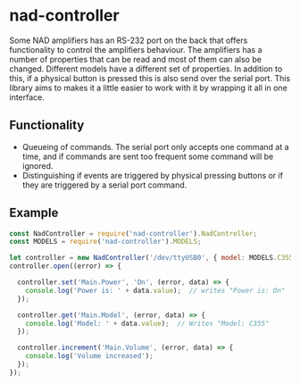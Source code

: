 # nad-controller
Some NAD amplifiers has an RS-232 port on the back that offers functionality to control the amplifiers behaviour. The amplifiers has a number of properties that can be read and most of them can also be changed. Different models have a different set of properties. In addition to this,  if a physical button is pressed this is also send over the serial port. This library aims to makes it a little easier to work with it by wrapping it all in one interface.

## Functionality
- Queueing of commands. The serial port only accepts one command at a time, and if commands are sent too frequent some command will be ignored.
- Distinguishing if events are triggered by physical pressing buttons or if they are triggered by a serial port command.

## Example
```javascript
const NadController = require('nad-controller').NadController;
const MODELS = require('nad-controller').MODELS;

let controller = new NadController('/dev/ttyUSB0', { model: MODELS.C355 });
controller.open((error) => {

  controller.set('Main.Power', 'On', (error, data) => {
    console.log('Power is: ' + data.value);  // writes "Power is: On"
  });

  controller.get('Main.Model', (error, data) => {
    console.log('Model: ' + data.value);  // Writes "Model: C355"
  });

  controller.increment('Main.Volume', (error, data) => {
    console.log('Volume increased');
  });
});

```



